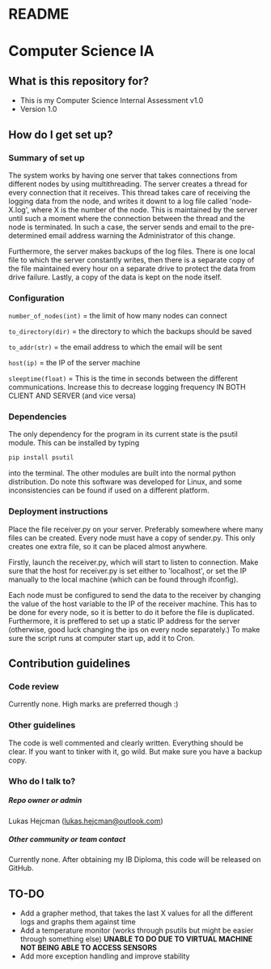 # README #

Computer Science IA
====================

What is this repository for?
-----------------------------

* This is my Computer Science Internal Assessment v1.0
* Version 1.0

How do I get set up?
---------------------

### Summary of set up ####
		
The system works by having one server that takes connections from different nodes by using multithreading. The server creates a thread for every connection that it receives. This thread takes care of receiving the logging data from the node, and writes it downt to a log file called 'node-X.log', where X is the number of the node. This is maintained by the server until such a moment where the connection between the thread and the node is terminated. In such a case, the server sends and email to the pre-determined email address warning the Administrator of this change. 

Furthermore, the server makes backups of the log files. There is one local file to which the server constantly writes, then there is a separate copy of the file maintained every hour on a separate drive to protect the data from drive failure. Lastly, a copy of the data is kept on the node itself.

### Configuration ###

`number_of_nodes(int)` = the limit of how many nodes can connect

`to_directory(dir)` = the directory to which the backups should be saved

`to_addr(str)` = the email address to which the email will be sent

`host(ip)` = the IP of the server machine

`sleeptime(float)` = This is the time in seconds between the different communications. Increase this to decrease logging frequency IN BOTH CLIENT AND SERVER (and vice versa)


### Dependencies ###

The only dependency for the program in its current state is the psutil module. This can be installed by typing 

```python
pip install psutil
```

into the terminal. The other modules are built into the normal python distribution. Do note this software was developed for Linux, and some inconsistencies can be found if used on a different platform.

### Deployment instructions ###

Place the file receiver.py on your server. Preferably somewhere where many files can be created. 
Every node must have a copy of sender.py. This only creates one extra file, so it can be placed almost anywhere.

Firstly, launch the receiver.py, which will start to listen to connection. Make sure that the host for receiver.py is set either to 'localhost', or set the IP manually to the local machine (which can be found through ifconfig).

Each node must be configured to send the data to the receiver by changing the value of the host variable to the IP of the receiver machine. This has to be done for every node, so it is better to do it before the file is duplicated. Furthermore, it is preffered to set up a static IP address for the server (otherwise, good luck changing the ips on every node separately.) To make sure the script runs at computer start up, add it to Cron.

Contribution guidelines
------------------------

### Code review ###

Currently none. High marks are preferred though :)

### Other guidelines ###

The code is well commented and clearly written. Everything should be clear. If you want to tinker with it, go wild. But make sure you have a backup copy.

### Who do I talk to? ###

##### Repo owner or admin #####

Lukas Hejcman (lukas.hejcman@outlook.com)

##### Other community or team contact #####

Currently none. After obtaining my IB Diploma, this code will be released on GitHub.


TO-DO
-----
* Add a grapher method, that takes the last X values for all the different logs and graphs them against time
* Add a temperature monitor (works through psutils but might be easier through something else) **UNABLE TO DO DUE TO VIRTUAL MACHINE NOT BEING ABLE TO ACCESS SENSORS**
* Add more exception handling and improve stability